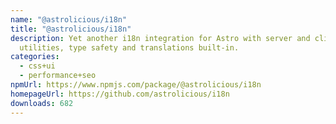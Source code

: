 ```yaml
---
name: "@astrolicious/i18n"
title: "@astrolicious/i18n"
description: Yet another i18n integration for Astro with server and client
  utilities, type safety and translations built-in.
categories:
  - css+ui
  - performance+seo
npmUrl: https://www.npmjs.com/package/@astrolicious/i18n
homepageUrl: https://github.com/astrolicious/i18n
downloads: 682
---
```

